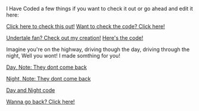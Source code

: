 I Have Coded a few things if you want to check it out or go ahead and edit it here:

[Click here to check this out!](https://macoutreach.rocks/share/f1973955)
[Want to check the code? Click here!](https://1drv.ms/w/s!AhI2_rXFO4xoo2FT889BM81UK93V)

[Undertale fan? Check out my creation!](https://macoutreach.rocks/share/ab4653da)
[Here's the code!](https://1drv.ms/w/s!AhI2_rXFO4xoo2NTgiF6PbROZP6G)

Imagine you're on the highway, driving though the day, driving through the night, Well you wont! I made somthing for you!

[Day, Note: They dont come back](https://macoutreach.rocks/share/7f1baa63)

[Night, Note: They dont come back](https://macoutreach.rocks/share/4bbcda2c)

[Day and Night code](https://1drv.ms/w/s!AhI2_rXFO4xoo2XyRAzoeZrhDVk2)

[Wanna go back? Click here!](https://acer1228.github.io/)
